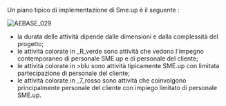 Un piano tipico di implementazione di Sme.up è il seguente : 

![A£BASE_029](http://localhost:3000/immagini/A£BASE_P0D/AXBASE_029.png)
- la durata delle attività dipende dalle dimensioni e dalla complessità del progetto;
- le attività colorate in _R_verde sono attività che vedono l'impegno contemporaneo di personale SME.up e di personale del cliente;
- le attività colorate in >blu sono attività tipicamente SME.up con limitata partecipazione di personale del cliente;
- le attività colorate in _7_rosso sono attività che coinvolgono principalmente personale del cliente con impiego limitato di personale SME.up.

